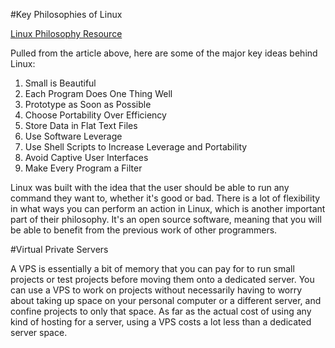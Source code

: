 #Key Philosophies of Linux

[Linux Philosophy Resource](https://opensource.com/business/15/2/how-linux-philosophy-affects-you)

Pulled from the article above, here are some of the major key ideas behind Linux:

1. Small is Beautiful
2. Each Program Does One Thing Well
3. Prototype as Soon as Possible
4. Choose Portability Over Efficiency
5. Store Data in Flat Text Files
6. Use Software Leverage
7. Use Shell Scripts to Increase Leverage and Portability
8. Avoid Captive User Interfaces
9. Make Every Program a Filter

Linux was built with the idea that the user should be able to run any command they want to, whether it's good or bad. There is a lot of flexibility in what ways you can perform an action in Linux, which is another important part of their philosophy. It's an open source software, meaning that you will be able to benefit from the previous work of other programmers. 

#Virtual Private Servers

A VPS is essentially a bit of memory that you can pay for to run small projects or test projects before moving them onto a dedicated server. You can use a VPS to work on projects without necessarily having to worry about taking up space on your personal computer or a different server, and confine projects to only that space. As far as the actual cost of using any kind of hosting for a server, using a VPS costs a lot less than a dedicated server space.